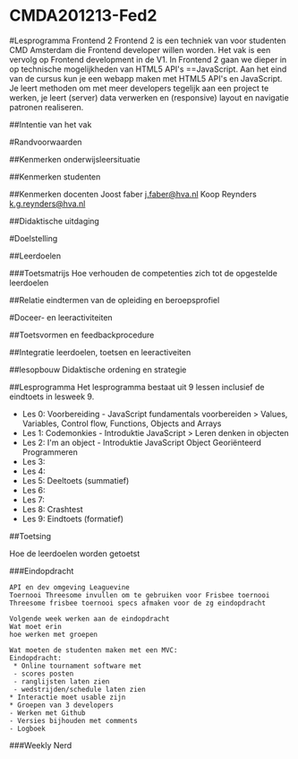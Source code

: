 CMDA201213-Fed2
===============

#Lesprogramma Frontend 2
Frontend 2 is een techniek van voor studenten CMD Amsterdam die Frontend developer willen worden.
Het vak is een vervolg op Frontend development in de V1. 
In Frontend 2 gaan we dieper in op technische mogelijkheden van HTML5 API's ==JavaScript. 
Aan het eind van de cursus kun je een webapp maken met HTML5 API's en JavaScript.   Je leert methoden om met meer developers tegelijk aan een project te werken, je leert (server) data verwerken en (responsive) layout en navigatie patronen realiseren.


##Intentie van het vak


#Randvoorwaarden

##Kenmerken onderwijsleersituatie

##Kenmerken studenten

##Kenmerken docenten
Joost faber j.faber@hva.nl
Koop Reynders k.g.reynders@hva.nl

##Didaktische uitdaging


#Doelstelling

##Leerdoelen

###Toetsmatrijs
Hoe verhouden de competenties zich tot de opgestelde leerdoelen

##Relatie eindtermen van de opleiding en beroepsprofiel


#Doceer- en leeractiviteiten

##Toetsvormen en feedbackprocedure


##Integratie leerdoelen, toetsen en leeractiveiten

##lesopbouw
Didaktische ordening en strategie

##Lesprogramma
Het lesprogramma bestaat uit 9 lessen inclusief de eindtoets in lesweek 9.

- Les 0: Voorbereiding - JavaScript fundamentals voorbereiden > Values, Variables, Control flow, Functions, Objects and Arrays
- Les 1: Codemonkies - Introduktie JavaScript > Leren denken in objecten
- Les 2: I'm an object - Introduktie JavaScript Object Georiënteerd Programmeren
- Les 3: 
- Les 4: 
- Les 5: Deeltoets (summatief)
- Les 6: 
- Les 7: 
- Les 8: Crashtest
- Les 9: Eindtoets (formatief)


##Toetsing

Hoe de leerdoelen worden getoetst


###Eindopdracht

	API en dev omgeving Leaguevine
	Toernooi Threesome invullen om te gebruiken voor Frisbee toernooi
	Threesome frisbee toernooi specs afmaken voor de zg eindopdracht

	Volgende week werken aan de eindopdracht
	Wat moet erin
	hoe werken met groepen

	Wat moeten de studenten maken met een MVC:
	Eindopdracht: 
	 * Online tournament software met 
	 - scores posten
	 - ranglijsten laten zien
	 - wedstrijden/schedule laten zien
	* Interactie moet usable zijn
	* Groepen van 3 developers
	- Werken met Github
	- Versies bijhouden met comments
	- Logboek


###Weekly Nerd





